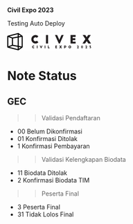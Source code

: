 **Civil Expo 2023**

Testing Auto Deploy


![](.\public\civex\img\Logo.png)


# Note Status #
## GEC ##
>> Validasi Pendaftaran
 - 00 Belum Dikonfirmasi
 - 01 Konfirmasi Ditolak
 - 1 Konfirmasi Pembayaran
>> Validasi Kelengkapan Biodata
 - 11 Biodata Ditolak
 - 2 Konfirmasi Biodata TIM
>> Peserta Final
 - 3 Peserta Final
 - 31 Tidak Lolos Final
